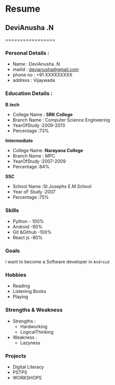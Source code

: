 # Resume
## DeviAnusha .N
=================

### Personal Details :
- Name : DeviAnusha .N<br>
- mailid : devianusha@gmail.com<br>
- phone no : +91 XXXXXXXXX <br>
- address : Vijaywada <br>

### Education Details :

**B.tech** 

- College Name : __SRK College__<br>
- Branch Name  : Computer Science Engineering<br>
- YearOfStudy  :2009-2013<br>
- Percentage   :73%<br>

**Intermediate**

- College Name :__Narayana College__<br>
- Branch Name  : MPC<br>
- YearOfStudy :2007-2009<br>
- Percentage  :84%<br>

**SSC**
- School Name :St.Josephs E.M School<br>
- Year oF Study :2007<br>
- Percentage :75%<br>

### **Skills**
- Python - 100%
- Android -90%
- Git &Github -100%
- React js -80%

### **Goals**
i want to become a Software developer in `Android`

### **Hobbies**
- Reading<br>
- Listening Books<br>
- Playing <br>

### **Strengths & Weakness**
- Strengths :
  - Hardworking
  - LogicalThinking
- Weakness :
  - Lazyness
### **Projects**
- Digital Literacy 
- PSTPS
- WORKSHOPS

   
